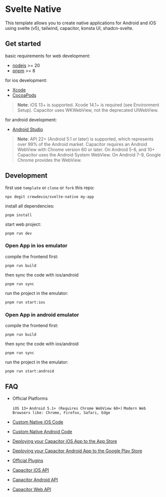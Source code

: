 # Svelte Native

This template allows you to create native applications for Android and iOS using svelte (v5), tailwind, capacitor, konsta UI, shadcn-svelte.

## Get started

basic requirements for web development:

- [nodejs](https://nodejs.org/en) >= 20
- [pnpm](https://pnpm.io/) >= 8

for ios development:

- [Xcode](https://developer.apple.com/xcode/)
- [CocoaPods](https://cocoapods.org)

> **Note**: iOS 13+ is supported. Xcode 14.1+ is required (see Environment Setup). Capacitor uses WKWebView, not the deprecated UIWebView.

for android development:

- [Android Studio](https://developer.android.com/studio)

> **Note**: API 22+ (Android 5.1 or later) is supported, which represents over 99% of the Android market. Capacitor requires an Android WebView with Chrome version 60 or later. On Android 5-6, and 10+ Capacitor uses the Android System WebView. On Android 7-9, Google Chrome provides the WebView.

## Development

first use `template` or `clone` or `fork` this repo:

```console
npx degit crewdevio/svelte-native my-app
```

install all dependencies:

```console
pnpm install
```

start web project:

```console
pnpm run dev
```

### Open App in ios emulator

compile the frontend first:

```console
pnpm run build
```

then sync the code with ios/android

```console
pnpm run sync
```

run the project in the emulator:

```console
pnpm run start:ios
```

### Open App in android emulator

compile the frontend first:

```console
pnpm run build
```

then sync the code with ios/android

```console
pnpm run sync
```

run the project in the emulator:

```console
pnpm run start:android
```

## FAQ

- Official Platforms

  `iOS 13+`
  `Android 5.1+ (Requires Chrome WebView 60+)`
  `Modern Web Browsers like: Chrome, Firefox, Safari, Edge`

- [Custom Native iOS Code](https://capacitorjs.com/docs/ios/custom-code)

- [Custom Native Android Code](https://capacitorjs.com/docs/android/custom-code)

- [Deploying your Capacitor iOS App to the App Store](https://capacitorjs.com/docs/ios/deploying-to-app-store)

- [Deploying your Capacitor Android App to the Google Play Store](https://capacitorjs.com/docs/android/deploying-to-google-play)

- [Official Plugins](https://capacitorjs.com/docs/plugins)

- [Capacitor iOS API](https://capacitorjs.com/docs/core-apis/ios)

- [Capacitor Android API](https://capacitorjs.com/docs/core-apis/android)

- [Capacitor Web API](https://capacitorjs.com/docs/core-apis/web)
